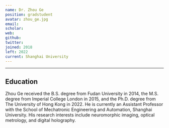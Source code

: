 ```yaml
---
name: Dr. Zhou Ge
position: gradstudent
avatar: zhou_ge.jpg
email: 
scholar: 
web: 
github: 
twitter: 
joined: 2018
left: 2022
current: Shanghai University
---
```



<hr>

## Education

Zhou Ge received the B.S. degree from Fudan University in 2014, the M.S. degree from Imperial College London in 2015, and the Ph.D. degree from The University of Hong Kong in 2022. He is currently an Assistant Professor with the School of Mechatronic Engineering and Automation, Shanghai University. His research interests include neuromorphic imaging, optical metrology, and digital holography.
